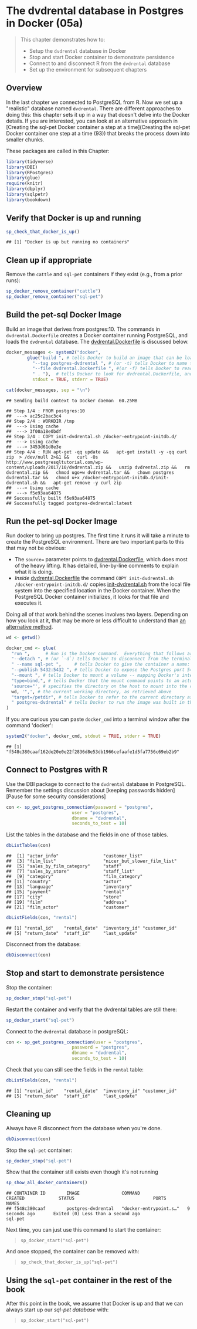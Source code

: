 # The dvdrental database in Postgres in Docker (05a)

> This chapter demonstrates how to:
>
>  * Setup the `dvdrental` database in Docker
>  * Stop and start Docker container to demonstrate persistence
>  * Connect to and disconnect R from the `dvdrental` database
>  * Set up the environment for subsequent chapters

## Overview

In the last chapter we connected to PostgreSQL from R.  Now we set up a "realistic" database named `dvdrental`. There are different approaches to doing this: this chapter sets it up in a way that doesn't delve into the Docker details.  If you are interested, you can look at an alternative approach in [Creating the sql-pet Docker container a step at a time](Creating the sql-pet Docker container one step at a time \(93\)) that breaks the process down into smaller chunks.

These packages are called in this Chapter:

```r
library(tidyverse)
library(DBI)
library(RPostgres)
library(glue)
require(knitr)
library(dbplyr)
library(sqlpetr)
library(bookdown)
```

## Verify that Docker is up and running

```r
sp_check_that_docker_is_up()
```

```
## [1] "Docker is up but running no containers"
```

## Clean up if appropriate
Remove the `cattle` and `sql-pet` containers if they exist (e.g., from a prior runs):

```r
sp_docker_remove_container("cattle")
sp_docker_remove_container("sql-pet")
```
## Build the pet-sql Docker Image

Build an image that derives from postgres:10.  The commands in `dvdrental.Dockerfile` creates a Docker container running PostgreSQL, and loads the `dvdrental` database.  The [dvdrental.Dockerfile](./dvdrental.Dockerfile) is discussed below.  

```r
docker_messages <- system2("docker", 
        glue("build ", # tells Docker to build an image that can be loaded as a container
          "--tag postgres-dvdrental ", # (or -t) tells Docker to name the image
          "--file dvdrental.Dockerfile ", #(or -f) tells Docker to read `build` instructions from the dvdrental.Dockerfile
          " . "),  # tells Docker to look for dvdrental.Dockerfile, and files it references, in the current directory
          stdout = TRUE, stderr = TRUE)

cat(docker_messages, sep = "\n")
```

```
## Sending build context to Docker daemon  60.25MB
## Step 1/4 : FROM postgres:10
##  ---> ac25c2bac3c4
## Step 2/4 : WORKDIR /tmp
##  ---> Using cache
##  ---> 3f00a18e0bdf
## Step 3/4 : COPY init-dvdrental.sh /docker-entrypoint-initdb.d/
##  ---> Using cache
##  ---> 3453d61d8e3e
## Step 4/4 : RUN apt-get -qq update &&   apt-get install -y -qq curl zip  > /dev/null 2>&1 &&   curl -Os http://www.postgresqltutorial.com/wp-content/uploads/2017/10/dvdrental.zip &&   unzip dvdrental.zip &&   rm dvdrental.zip &&   chmod ugo+w dvdrental.tar &&   chown postgres dvdrental.tar &&   chmod u+x /docker-entrypoint-initdb.d/init-dvdrental.sh &&   apt-get remove -y curl zip
##  ---> Using cache
##  ---> f5e93aa64875
## Successfully built f5e93aa64875
## Successfully tagged postgres-dvdrental:latest
```

## Run the pet-sql Docker Image
Run docker to bring up postgres.  The first time it runs it will take a minute to create the PostgreSQL environment.  There are two important parts to this that may not be obvious:

  * The `source=` parameter points to [dvdrental.Dockerfile](./dvdrental.Dockerfile), which does most of the heavy lifting.  It has detailed, line-by-line comments to explain what it is doing.  
  *  *Inside* [dvdrental.Dockerfile](./dvdrental.Dockerfile) the command `COPY init-dvdrental.sh /docker-entrypoint-initdb.d/` copies  [init-dvdrental.sh](init-dvdrental.sh) from the local file system into the specified location in the Docker container.  When the PostgreSQL Docker container initializes, it looks for that file and executes it. 
  
Doing all of that work behind the scenes involves two layers.  Depending on how you look at it, that may be more or less difficult to understand than [an alternative method](book-src/docker-detailed-postgres-setup-with-dvdrental.R).


```r
wd <- getwd()

docker_cmd <- glue(
  "run ",      # Run is the Docker command.  Everything that follows are `run` parameters.
  "--detach ", # (or `-d`) tells Docker to disconnect from the terminal / program issuing the command
  " --name sql-pet ",     # tells Docker to give the container a name: `sql-pet`
  "--publish 5432:5432 ", # tells Docker to expose the Postgres port 5432 to the local network with 5432
  "--mount ", # tells Docker to mount a volume -- mapping Docker's internal file structure to the host file structure
  "type=bind,", # tells Docker that the mount command points to an actual file on the host system
  'source="', # specifies the directory on the host to mount into the container at the mount point specified by `target=`
  wd, '",', # the current working directory, as retrieved above
  "target=/petdir", # tells Docker to refer to the current directory as "/petdir" in its file system
  " postgres-dvdrental" # tells Docker to run the image was built in the previous step
)
```

If you are curious you can paste  `docker_cmd` into a terminal window after the command 'docker':

```r
system2("docker", docker_cmd, stdout = TRUE, stderr = TRUE)
```

```
## [1] "f548c380caaf162de20e0e22f2836d8e53db1966cefaafe1d5fa7756c69eb2b9"
```
## Connect to Postgres with R

Use the DBI package to connect to the `dvdrental` database in PostgreSQL.  Remember the settings discussion about [keeping passwords hidden][Pause for some security considerations]


```r
con <- sp_get_postgres_connection(password = "postgres",
                         user = "postgres",
                         dbname = "dvdrental",
                         seconds_to_test = 10)
```

List the tables in the database and the fields in one of those tables.  

```r
dbListTables(con)
```

```
##  [1] "actor_info"                 "customer_list"             
##  [3] "film_list"                  "nicer_but_slower_film_list"
##  [5] "sales_by_film_category"     "staff"                     
##  [7] "sales_by_store"             "staff_list"                
##  [9] "category"                   "film_category"             
## [11] "country"                    "actor"                     
## [13] "language"                   "inventory"                 
## [15] "payment"                    "rental"                    
## [17] "city"                       "store"                     
## [19] "film"                       "address"                   
## [21] "film_actor"                 "customer"
```

```r
dbListFields(con, "rental")
```

```
## [1] "rental_id"    "rental_date"  "inventory_id" "customer_id" 
## [5] "return_date"  "staff_id"     "last_update"
```

Disconnect from the database:

```r
dbDisconnect(con)
```
## Stop and start to demonstrate persistence

Stop the container:

```r
sp_docker_stop("sql-pet")
```
Restart the container and verify that the dvdrental tables are still there:

```r
sp_docker_start("sql-pet")
```
Connect to the `dvdrental` database in postgreSQL:

```r
con <- sp_get_postgres_connection(user = "postgres",
                         password = "postgres",
                         dbname = "dvdrental",
                         seconds_to_test = 10)
```

Check that you can still see the fields in the `rental` table:

```r
dbListFields(con, "rental")
```

```
## [1] "rental_id"    "rental_date"  "inventory_id" "customer_id" 
## [5] "return_date"  "staff_id"     "last_update"
```

## Cleaning up

Always have R disconnect from the database when you're done.

```r
dbDisconnect(con)
```

Stop the `sql-pet` container:

```r
sp_docker_stop("sql-pet")
```
Show that the container still exists even though it's not running


```r
sp_show_all_docker_containers()
```

```
## CONTAINER ID        IMAGE                COMMAND                  CREATED             STATUS                              PORTS               NAMES
## f548c380caaf        postgres-dvdrental   "docker-entrypoint.s…"   9 seconds ago       Exited (0) Less than a second ago                       sql-pet
```

Next time, you can just use this command to start the container: 

> `sp_docker_start("sql-pet")`

And once stopped, the container can be removed with:

> `sp_check_that_docker_is_up("sql-pet")`

## Using the `sql-pet` container in the rest of the book

After this point in the book, we assume that Docker is up and that we can always start up our *sql-pet database* with:

> `sp_docker_start("sql-pet")`
